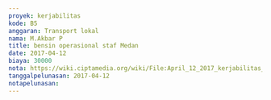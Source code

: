 ```yaml
---
proyek: kerjabilitas
kode: B5
anggaran: Transport lokal
nama: M.Akbar P
title: bensin operasional staf Medan
date: 2017-04-12
biaya: 30000
nota: https://wiki.ciptamedia.org/wiki/File:April_12_2017_kerjabilitas_B5_bensin_akbar.jpg
tanggalpelunasan: 2017-04-12
notapelunasan:
---
```

